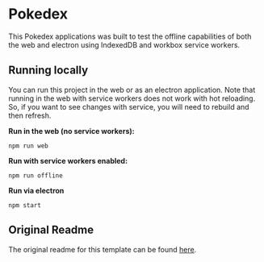 # Pokedex

This Pokedex applications was built to test the offline capabilities of both the web and electron using IndexedDB and workbox service workers.

## Running locally

You can run this project in the web or as an electron application. Note that running in the web with service workers does not work with hot reloading. So, if you want to see changes with service, you will need to rebuild and then refresh.

**Run in the web (no service workers):**
```
npm run web
```

**Run with service workers enabled:**
```
npm run offline
```

**Run via electron**
```
npm start
```

## Original Readme

The original readme for this template can be found [here](docs/Readme.md).
